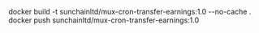 docker build -t sunchainltd/mux-cron-transfer-earnings:1.0 --no-cache .
docker push sunchainltd/mux-cron-transfer-earnings:1.0
